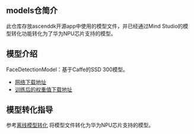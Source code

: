  ## models仓简介
 此仓库存放ascenddk开源app中使用的模型文件，并已经通过Mind Studio的模型转化功能转化为了华为NPU芯片支持的模型。

## 模型介绍
FaceDetectionModel：基于Caffe的SSD 300模型。
- [网络下载地址](https://github.com/opencv/opencv/blob/master/samples/dnn/face_detector/deploy.prototxt)
- [训练后的权重值下载地址](https://github.com/opencv/opencv/blob/master/samples/dnn/face_detector/deploy.prototxt)

## 模型转化指导
参考[离线模型转化](https://ascend.github.io/ascenddk-private/doc/mindstudio_opg/%E6%96%B0%E5%A2%9E%E8%87%AA%E5%AE%9A%E4%B9%89%E6%A8%A1%E5%9E%8B%E7%BB%84%E4%BB%B6.html)
将模型文件转化为华为NPU芯片支持的模型。
